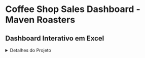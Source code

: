 # Coffee Shop Sales Dashboard - Maven Roasters
## Dashboard Interativo em Excel
<details>
  <summary>Detalhes do Projeto</summary>
Este projeto teve como objetivo analisar as vendas da rede de cafeterias <b>Maven Roasters</b>, explorando tendências de receita, comportamento dos clientes e desempenho dos produtos. Para isso, foi criado um <b>dashboard interativo em Excel</b>, permitindo a visualização dinâmica dos dados e extração de insights estratégicos para o negócio.

  ![image](https://cristianethiel.github.io/portfolio-projetos/images/coffee-shop-maven-roasters-excel.png)

## Processos e Métodos
<p>Para estruturar a análise e construir o dashboard, segui as seguintes etapas:</p>
<b>1 - Análise Exploratória de Dados (EDA)</b>
<ul>
<li>Exploração inicial do dataset para entender o volume de transações e o período analisado.</li>
<li>Verificação de tipos de dados, identificação de valores ausentes e inconsistências.</li>
<li>Garantia da integridade dos dados antes da análise para evitar distorções nos insights.</li>
<li>Análise das variáveis disponíveis para compreender os principais indicadores do negócio.</li>
</ul>

<b>2 - Preparação dos Dados</b>
<ul>
<li>Tratamento de dados inconsistentes e ajustes nos tipos de variáveis quando necessário.</li>
<li>Ajuste de tipos de variáveis para garantir consistência na análise.</li>
<li>Tratamento de dados inconsistentes para evitar erros em cálculos e visualizações.</li>
<li>Criação de colunas adicionais para facilitar a análise temporal: <strong>Mês, Dia da Semana e Hora da Transação</strong>.</li>
<li>Cálculo da <strong>Receita (Preço × Quantidade)</strong> para mensuração do faturamento.</li>
<li>Essa etapa assegura que os dados estejam prontos para uma análise confiável e eficaz.</li>
</ul>

<b>3 - Análise Exploratória de Negócio</b>
<ul>
<li>Uso de Tabelas Dinâmicas para identificar padrões e tendências nos dados.</li>
<li>Receita total por mês para observar a tendência de vendas.</li>
<li>Número de transações por dia da semana e por horário do dia.</li>
<li>Ranking de vendas por categoria de produto e análise dos <strong>15 produtos mais vendidos</strong>.</li>
<li>Comparação entre unidades de venda para identificar diferenças regionais no consumo.</li>
</ul>

<b>4 - Desenvolvimento do Dashboard</b>
<ul>
<li>Construção de gráficos dinâmicos para visualizar o desempenho de vendas ao longo do tempo.</li>
<li>Implementação de <strong>filtros interativos (slicers)</strong> para permitir análises personalizadas por localização e tipo de produto.</li>
<li>Organização do layout para facilitar a navegação e compreensão dos insights.</li>
<li>Estruturação do layout para permitir rápida extração de insights e facilitar a tomada de decisão.</li>
</ul>

## Insights Estratégicos e Decisões de Negócio
<p>
<ul>
<li><strong>Horário de Maior Movimento:</strong> A unidade de Lower Manhattan tem um pico intenso de vendas entre 7h e 10h da manhã, confirmando a influência do deslocamento matinal.</li>
<li><strong>Impacto do Horário de Funcionamento:</strong> Após 18h, as vendas caem drasticamente em Lower Manhattan. Manter a loja aberta até tarde pode não ser financeiramente viável, exigindo uma reavaliação dos horários de operação.</li>
<li><strong>Melhores Dias de Venda:</strong> As maiores movimentações ocorrem às segundas e sextas-feiras. Promoções focadas nesses dias podem maximizar o faturamento.</li>
<li><strong>Produtos com Baixo Desempenho:</strong> Itens como <strong>Green Bean</strong> e <strong>Sugar-Free Syrup</strong> tiveram vendas inferiores a $2K em seis meses, indicando oportunidade para ajustes no mix de produtos.</li>
<li><strong>Diferença Regional no Mix de Produtos:</strong>
<ul>
<li>Em Lower Manhattan, o <strong>Espresso</strong> lidera as vendas, reforçando a preferência do público por café puro.</li>
<li>Em Astoria, o <strong>Chai Tea</strong> é o item mais vendido, mostrando um perfil de consumidor diferente. Essa diferença pode guiar estratégias de marketing e promoções personalizadas por região.</li>
</ul>
</li>
</ul>

## Recomendações para Otimização do Negócio e Próximos Passos

<ul>
<li><strong>Ajuste no Horário de Funcionamento:</strong> Fechar algumas unidades mais cedo pode reduzir custos operacionais e melhorar as margens de lucro.</li>
<li><strong>Promoções Personalizadas por Região:</strong> Destacar produtos populares em cada unidade pode aumentar as vendas sem a necessidade de descontos generalizados.</li>
<li><strong>Aprimoramento do Estoque:</strong> Ajustar a reposição com base nas preferências regionais reduz desperdícios e melhora a experiência do cliente.</li>
<li><strong>Investimento no Horário de Pico:</strong> Ampliar o quadro de funcionários entre 7h e 10h pode melhorar o atendimento e evitar filas longas, aumentando a satisfação dos clientes.</li>
</ul>

<ul>
<li>Incorporar esse dashboard na rotina de análise da empresa para acompanhar a evolução dos indicadores.</li>
<li>Integrar dados demográficos e de fidelidade para segmentação mais precisa dos clientes.</li>
<li>Aplicar modelos preditivos para antecipar tendências e otimizar a gestão de estoque.</li>
</ul>
</details>
